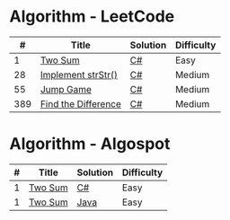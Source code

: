 # Algorithm - LeetCode
<table><thead>
<tr>
<th>#</th>
<th>Title</th>
<th>Solution</th>
<th>Difficulty</th>
</tr>
</thead><tbody>
<tr>
<td>1</td>
<td><a href="https://leetcode.com/articles/two-sum">Two Sum</a></td>
<td><a href="Algorithm/C_Sharp/leetcode/1.TwoSum/Solution.cs">C#</a></td>
<td>Easy</td>
</tr>
<tr>
<td>28</td>
<td><a href="https://leetcode.com/problems/implement-strstr/">Implement strStr()</a></td>
<td><a href="Algorithm/C_Sharp/leetcode/28.Implement strStr()/Solution.cs">C#</a></td>
<td>Medium</td>
</tr>
<tr>
<td>55</td>
<td><a href="https://leetcode.com/problems/jump-game">Jump Game</a></td>
<td><a href="Algorithm/C_Sharp/leetcode/55.JumpGame/Solution.cs">C#</a></td>
<td>Medium</td>
</tr>
<tr>
<td>389</td>
<td><a href="https://leetcode.com/problems/find-the-difference/">Find the Difference</a></td>
<td><a href="Algorithm/C_Sharp/leetcode/389.FindTheDifference/Solution.cs">C#</a></td>
<td>Medium</td>
</tr>
</tbody></table>

# Algorithm - Algospot
<table><thead>
<tr>
<th>#</th>
<th>Title</th>
<th>Solution</th>
<th>Difficulty</th>
</tr>
</thead><tbody>
<tr>
<td>1</td>
<td><a href="https://leetcode.com/articles/two-sum">Two Sum</a></td>
<td><a href="/haoel/leetcode/blob/master/algorithms/cpp/addStrings/AddStrings.cpp">C#</a></td>
<td>Easy</td>
</tr>
<tr>
<td>1</td>
<td><a href="https://leetcode.com/articles/two-sum">Two Sum</a></td>
<td><a href="/haoel/leetcode/blob/master/algorithms/cpp/addStrings/AddStrings.cpp">Java</a></td>
<td>Easy</td>
</tr>
</tbody></table>
